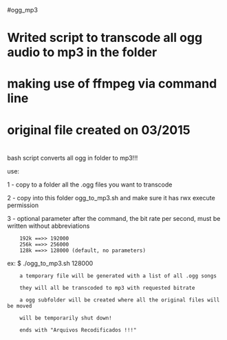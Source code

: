 #ogg_mp3
#		Writed script to transcode all ogg audio to mp3 in the folder
#   making use of ffmpeg via command line
#
#       original file created on 03/2015
#

bash script converts all ogg in folder to mp3!!!


use:

1 - copy to a folder all the .ogg files you want to transcode

2 - copy into this folder ogg_to_mp3.sh and make sure it has rwx execute permission

3 - optional parameter after the command, the bit rate per second, must be written without abbreviations

		192k ==>> 192000
		256k ==>> 256000
		128k ==>> 128000 (default, no parameters)

ex: $ ./ogg_to_mp3.sh 128000

		a temporary file will be generated with a list of all .ogg songs
		
		they will all be transcoded to mp3 with requested bitrate
		
		a ogg subfolder will be created where all the original files will be moved
		
		will be temporarily shut down!
		
		ends with "Arquivos Recodificados !!!"
	
